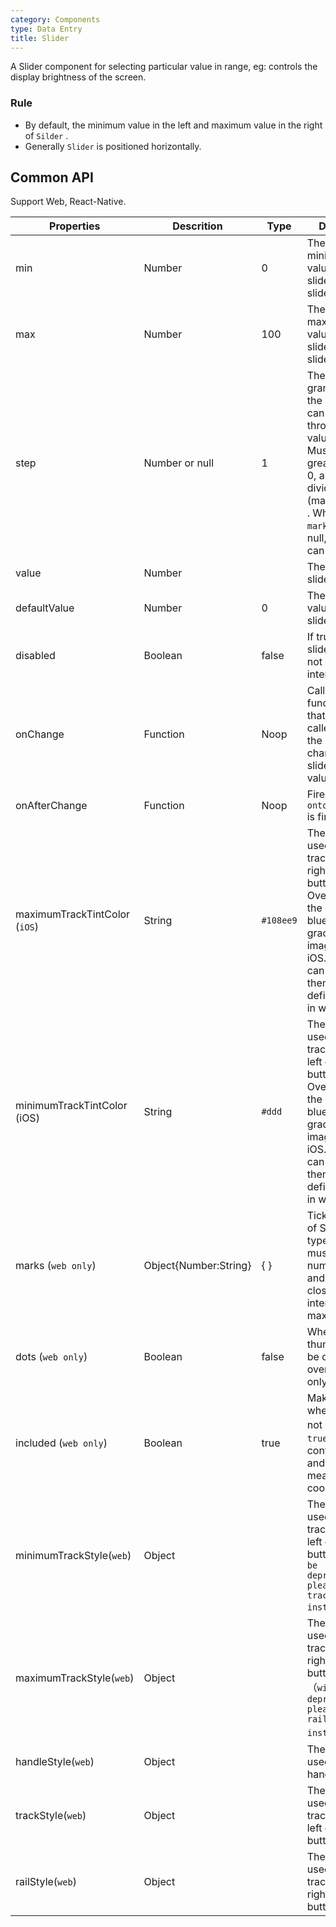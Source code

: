 ```yaml
---
category: Components
type: Data Entry
title: Slider
---
```


A Slider component for selecting particular value in range, eg: controls the display brightness of the screen.

### Rule
- By default, the minimum value in the left and maximum value in the right of `Silder` .
- Generally `Slider` is positioned horizontally.


## Common API

Support Web, React-Native.

Properties | Descrition | Type | Default
-----------|------------|------|--------
| min    |  Number     | 0     | The minimum value the slider can slide to. |
| max    |  Number     | 100    | The maximum value the slider can slide to. |
| step    |  Number or null     | 1    | The granularity the slider can step through values. Must greater than 0, and be divided by (max - min) . When `marks` no null, `step` can be `null`. |
| value    |  Number  |     | The value of slider. |
| defaultValue    |  Number   | 0     | The default value of slider. |
| disabled    |  Boolean     | false    | If true, the slider will not be interactable. |
| onChange    |  Function     | Noop    | Callback function that is called when the user changes the slider's value. |
| onAfterChange    |  Function     | Noop    | Fired when `ontouchend` is fired. |
| maximumTrackTintColor (`iOS`)   |  String     | `#108ee9`    | The color used for the track to the right of the button. Overrides the default blue gradient image on iOS. ( Also can custom theme to define color in web) |
| minimumTrackTintColor (iOS)   |  String     | `#ddd`    | The color used for the track to the left of the button. Overrides the default blue gradient image on iOS. ( Also can custom theme to define color in web) |
| marks (`web only`)     |  Object{Number:String}     | { }    | Tick mark of Slider, type of key must be number, and must in closed interval min, max. |
| dots (`web only`)     |  Boolean     | false    | Whether the thumb can be dragged over tick only. |
| included (`web only`)    |  Boolean     | true    | Make effect when `marks` not null，`true` means containment and `false` means coordinative |
| minimumTrackStyle(`web`)    |  Object     |   | The style used for the track to the left of the button.(`will be deprecate, please use trackStyle instead`)|
| maximumTrackStyle(`web`)    |  Object     |    | The style used for the track to the right of the button.（`will be deprecate, please use railStyle instead`）  |
| handleStyle(`web`)    |  Object     |    | The style used for handle.  |
| trackStyle(`web`)    | Object     |    | The style used for the track to the left of the button. |
| railStyle(`web`)    |  Object     |   | The style used for the track to the right of the button. |

